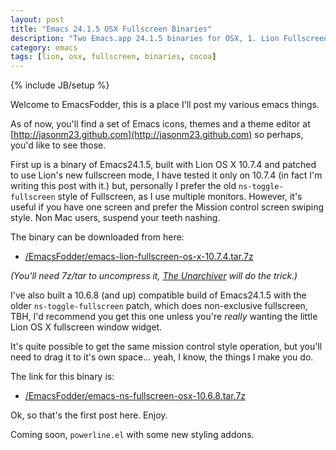 ```yaml
---
layout: post
title: "Emacs 24.1.5 OSX Fullscreen Binaries"
description: "Two Emacs.app 24.1.5 binaries for OSX, 1. Lion Fullscreen and 2. Classic ns-toggle-fullscreen"
category: emacs
tags: [lion, osx, fullscreen, binaries, cocoa]
---
```

{% include JB/setup %}

Welcome to EmacsFodder, this is a place I'll post my various emacs
things.

As of now, you'll find a set of Emacs icons, themes and a theme editor
at [http://jasonm23.github.com](http://jasonm23.github.com) so perhaps, you'd like to see those.

First up is a binary of Emacs24.1.5, built with Lion OS X 10.7.4 and patched
to use Lion's new fullscreen mode, I have tested it only on 10.7.4 (in
fact I'm writing this post with it.) but, personally I prefer the old
`ns-toggle-fullscreen` style of Fullscreen, as I use multiple
monitors. However, it's useful if you have one screen and prefer the
Mission control screen swiping style. Non Mac users, suspend your
teeth nashing.

The binary can be downloaded from here:

* [/EmacsFodder/emacs-lion-fullscreen-os-x-10.7.4.tar.7z](/EmacsFodder/emacs-lion-fullscreen-os-x-10.7.4.tar.7z)

*(You'll need 7z/tar to uncompress it, [The Unarchiver](http://wakaba.c3.cx/s/apps/unarchiver.html) will do the trick.)*

I've also built a 10.6.8 (and up) compatible build of Emacs24.1.5
with the older `ns-toggle-fullscreen` patch, which does non-exclusive
fullscreen, TBH, I'd recommend you get this one unless you're *really*
wanting the little Lion OS X fullscreen window widget.

It's quite possible to get the same mission control style operation,
but you'll need to drag it to it's own space... yeah, I know, the
things I make you do.

The link for this binary is:

* [/EmacsFodder/emacs-ns-fullscreen-osx-10.6.8.tar.7z](/EmacsFodder/emacs-ns-fullscreen-osx-10.6.8.tar.7z)

Ok, so that's the first post here. Enjoy.

Coming soon, `powerline.el` with some new styling addons.

 

